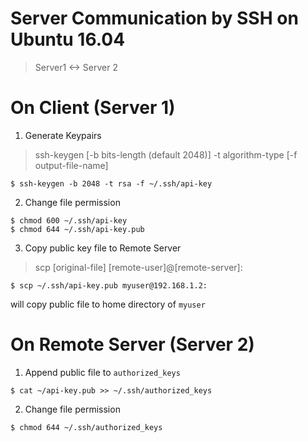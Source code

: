 # Server Communication by SSH on Ubuntu 16.04

> Server1 <-> Server 2

# On Client (Server 1) 

1. Generate Keypairs

> ssh-keygen [-b bits-length (default 2048)] -t algorithm-type [-f output-file-name]

```
$ ssh-keygen -b 2048 -t rsa -f ~/.ssh/api-key
```

2. Change file permission 
```
$ chmod 600 ~/.ssh/api-key
$ chmod 644 ~/.ssh/api-key.pub
```

3. Copy public key file to Remote Server

> scp [original-file] [remote-user]@[remote-server]:

```
$ scp ~/.ssh/api-key.pub myuser@192.168.1.2:
```

will copy public file to home directory of `myuser`  

# On Remote Server (Server 2)

1. Append public file to `authorized_keys`
```
$ cat ~/api-key.pub >> ~/.ssh/authorized_keys
```
2. Change file permission

```
$ chmod 644 ~/.ssh/authorized_keys
```
